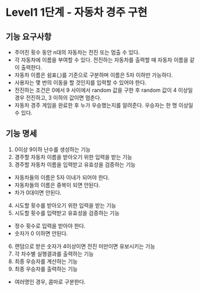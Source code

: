 # Level1 1단계 - 자동차 경주 구현

## 기능 요구사항
- 주어진 횟수 동안 n대의 자동차는 전진 또는 멈출 수 있다.
- 각 자동차에 이름을 부여할 수 있다. 전진하는 자동차를 출력할 때 자동차 이름을 같이 출력한다.
- 자동차 이름은 쉼표(,)를 기준으로 구분하며 이름은 5자 이하만 가능하다.
- 사용자는 몇 번의 이동을 할 것인지를 입력할 수 있어야 한다.
- 전진하는 조건은 0에서 9 사이에서 random 값을 구한 후 random 값이 4 이상일 경우 전진하고, 3 이하의 값이면 멈춘다.
- 자동차 경주 게임을 완료한 후 누가 우승했는지를 알려준다. 우승자는 한 명 이상일 수 있다.

## 기능 명세
1. 0이상 9이하 난수를 생성하는 기능
2. 경주할 자동차 이름을 받아오기 위한 입력을 받는 기능
3. 경주할 자동차 이름을 입력받고 유효성을 검증하는 기능
- 자동차들의 이름은 5자 이내가 되어야 한다.
- 자동차들의 이름은 중복이 되면 안된다.
- 차가 0대이면 안된다.
4. 시도할 횟수를 받아오기 위한 입력을 받는 기능
5. 시도할 횟수를 입력받고 유효성을 검증하는 기능
- 정수 횟수로 입력을 받아야 한다.
- 숫자가 0 이하면 안된다.
6. 랜덤으로 받은 숫자가 4이상이면 전진 미만이면 유보시키는 기능
7. 각 차수별 실행결과를 출력하는 기능
8. 최종 우승자를 계산하는 기능
9. 최종 우승자를 출력하는 기능
- 여러명인 경우, 콤마로 구분한다.